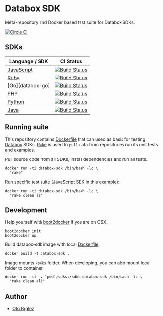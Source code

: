 # Databox SDK

Meta-repository and Docker based test suite for Databox SDKs.

[![Circle CI](https://circleci.com/gh/databox/sdk-tests/tree/master.svg?style=svg)](https://circleci.com/gh/databox/sdk-tests/tree/master)

## SDKs

| Language / SDK           | CI Status                                              |
|--------------------------|--------------------------------------------------------|
| [JavaScript][databox-js] | [![Build Status][js-travis]][js-travis-badge]          |
| [Ruby][databox-ruby]     | [![Build Status][ruby-travis]][ruby-travis-badge]      |
| [Go][databox-go]         | [![Build Status][go-travis]][go-travis-badge]          |
| [PHP][databox-php]       | [![Build Status][php-travis]][php-travis-badge]        |
| [Python][databox-python] | [![Build Status][python-travis]][python-travis-badge]  |
| [Java][databox-java]     | [![Build Status][java-travis]][java-travis-badge]      |

## Running suite

This repository contains [Dockerfile](Dockerfile) that can used as basis for testing [Databox](http://databox.com) SDKs. [Rake](sdks/Rakefile) is used to `pull` data from repositories run its unit tests and examples.

Pull source code from all SDKs, install dependencies and run all tests.

    docker run -ti databox-sdk /bin/bash -lc \
      "rake"

Run specific test suite (JavaScript SDK in this example):

    docker run -ti databox-sdk /bin/bash -lc \
      "rake clean js"

## Development

Help yourself with [boot2docker](http://boot2docker.io/) if you are on OSX.

    boot2docker init
    boot2docker up

Build databox-sdk image with local [Dockerfile](Dockerfile).

    docker build -t databox-sdk .

Image mounts `/sdks` folder. When developing, you can also mount local folder to container:

    docker run -ti -v `pwd`/sdks:/sdks databox-sdk /bin/bash -lc \
      "rake clean all"

## Author

- [Oto Brglez](https://github.com/otobrglez)


[js-travis-badge]: https://secure.travis-ci.org/databox/databox-js.png
[js-travis]: http://travis-ci.org/databox/databox-js
[databox-js]: https://github.com/databox/databox-js
[ruby-travis-badge]: https://secure.travis-ci.org/databox/databox-ruby.png
[ruby-travis]: http://travis-ci.org/databox/databox-ruby
[databox-ruby]: https://github.com/databox/databox-ruby
[go-travis-badge]: https://secure.travis-ci.org/databox/databox-go.png
[go-travis]: http://travis-ci.org/databox/databox-go
[databox-ruby]: https://github.com/databox/databox-go
[php-travis-badge]: https://secure.travis-ci.org/databox/databox-php.png
[php-travis]: http://travis-ci.org/databox/databox-php
[databox-php]: https://github.com/databox/databox-php
[python-travis-badge]: https://secure.travis-ci.org/databox/databox-python.png
[python-travis]: http://travis-ci.org/databox/databox-python
[databox-python]: https://github.com/databox/databox-python
[java-travis-badge]: https://secure.travis-ci.org/databox/databox-java.png
[java-travis]: http://travis-ci.org/databox/databox-java
[databox-java]: https://github.com/databox/databox-java

